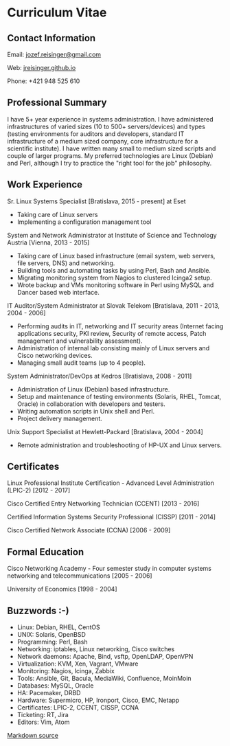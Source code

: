 Curriculum Vitae
================

Contact Information
-------------------

Email: <jozef.reisinger@gmail.com>

Web: [jreisinger.github.io](http://jreisinger.github.io)

Phone: +421 948 525 610

Professional Summary
--------------------

I have 5+ year experience in systems administration. I have administered
infrastructures of varied sizes (10 to 500+ servers/devices) and types (testing
environments for auditors and developers, standard IT infrastructure of a
medium sized company, core infrastructure for a scientific institute). I have
written many small to medium sized scripts and couple of larger programs. My
preferred technologies are Linux (Debian) and Perl, although I try to practice
the "right tool for the job" philosophy.

Work Experience
---------------

Sr. Linux Systems Specialist [Bratislava, 2015 - present]
at Eset

* Taking care of Linux servers
* Implementing a configuration management tool

System and Network Administrator
at Institute of Science and Technology Austria [Vienna, 2013 - 2015]

* Taking care of Linux based infrastructure (email system, web servers, file
  servers, DNS) and networking.
* Building tools and automating tasks by using Perl, Bash and Ansible.
* Migrating monitoring system from Nagios to clustered Icinga2 setup.
* Wrote backup and VMs monitoring software in Perl using MySQL and Dancer based
  web interface.

IT Auditor/System Administrator
at Slovak Telekom [Bratislava, 2011 - 2013, 2004 - 2006]

* Performing audits in IT, networking and IT security areas (Internet facing
  applications security, PKI review, Security of remote access, Patch 
  management and vulnerability assessment).
* Administration of internal lab consisting mainly of Linux servers and Cisco
  networking devices.
* Managing small audit teams (up to 4 people).

System Administrator/DevOps
at Kedros [Bratislava, 2008 - 2011]

* Administration of Linux (Debian) based infrastructure.
* Setup and maintenance of testing environments (Solaris, RHEL, Tomcat, Oracle)
  in collaboration with developers and testers.
* Writing automation scripts in Unix shell and Perl.
* Project delivery management.

Unix Support Specialist
at Hewlett-Packard [Bratislava, 2004 - 2004]

* Remote administration and troubleshooting of HP-UX and Linux servers.

Certificates
------------

Linux Professional Institute Certification - Advanced Level Administration 
(LPIC-2) [2012 - 2017]

Cisco Certified Entry Networking Technician (CCENT) [2013 - 2016]

Certified Information Systems Security Professional (CISSP) [2011 - 2014]

Cisco Certified Network Associate (CCNA) [2006 - 2009]

Formal Education
----------------

Cisco Networking Academy - Four semester study in computer systems networking 
and telecommunications [2005 - 2006]

University of Economics [1998 - 2004]

Buzzwords :-)
-------------

* Linux: Debian, RHEL, CentOS
* UNIX: Solaris, OpenBSD
* Programming: Perl, Bash
* Networking: iptables, Linux networking, Cisco switches
* Network daemons: Apache, Bind, vsftp, OpenLDAP, OpenVPN
* Virtualization: KVM, Xen, Vagrant, VMware
* Monitoring: Nagios, Icinga, Zabbix
* Tools: Ansible, Git, Bacula, MediaWiki, Confluence, MoinMoin
* Databases: MySQL, Oracle
* HA: Pacemaker, DRBD
* Hardware: Supermicro, HP, Ironport, Cisco, EMC, Netapp
* Certificates: LPIC-2, CCENT, CISSP, CCNA
* Ticketing: RT, Jira
* Editors: Vim, Atom

[Markdown source](cv.md)
